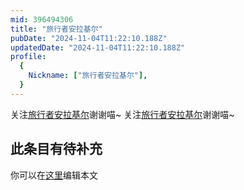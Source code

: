 ```yaml
---
mid: 396494306
title: "旅行者安拉基尔"
pubDate: "2024-11-04T11:22:10.188Z"
updatedDate: "2024-11-04T11:22:10.188Z"
profile:
  {
    Nickname: ["旅行者安拉基尔"],
  }
---
```


关注[旅行者安拉基尔](https://space.bilibili.com/396494306)谢谢喵~ 关注[旅行者安拉基尔](https://space.bilibili.com/396494306)谢谢喵~

## 此条目有待补充
你可以在[这里](https://github.com/Yuhanawa/VTuber.ICU/edit/master/src/content/v/旅行者安拉基尔/index.md)编辑本文
